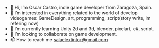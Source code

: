 - 👋 Hi, I’m Oscar Castro, indie game developer from Zaragoza, Spain.
- 👀 I’m interested in everything related to the world of develop videogames: GameDesign, art, programming, script(story write, im refering now)
- 🌱 I’m currently learning Unity 2d and 3d, blender, pixelart, c#, script.
- 💞️ I’m looking to collaborate on game development.
- 📫 How to reach me salaelextintor@gmail.com

<!---
CastGames/CastGames is a ✨ special ✨ repository because its `README.md` (this file) appears on your GitHub profile.
You can click the Preview link to take a look at your changes.
--->
